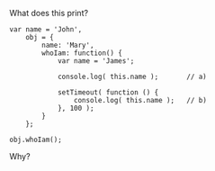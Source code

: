 What does this print?

    var name = 'John',
        obj = {
            name: 'Mary',
            whoIam: function() {
                var name = 'James';

                console.log( this.name );       // a)

                setTimeout( function () {
                    console.log( this.name );   // b)
                }, 100 );
            }
        };

    obj.whoIam();

Why?